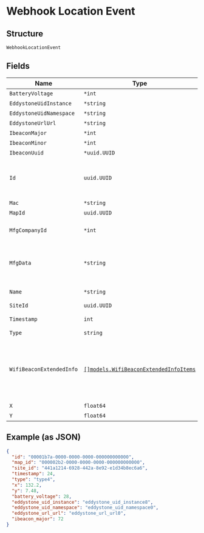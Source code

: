 
# Webhook Location Event

## Structure

`WebhookLocationEvent`

## Fields

| Name | Type | Tags | Description |
|  --- | --- | --- | --- |
| `BatteryVoltage` | `*int` | Optional | - |
| `EddystoneUidInstance` | `*string` | Optional | - |
| `EddystoneUidNamespace` | `*string` | Optional | - |
| `EddystoneUrlUrl` | `*string` | Optional | - |
| `IbeaconMajor` | `*int` | Optional | - |
| `IbeaconMinor` | `*int` | Optional | - |
| `IbeaconUuid` | `*uuid.UUID` | Optional | - |
| `Id` | `uuid.UUID` | Required | unique id of the client (a client would have different id for different org) |
| `Mac` | `*string` | Optional | - |
| `MapId` | `uuid.UUID` | Required | map id |
| `MfgCompanyId` | `*int` | Optional | optional, BLE manufacturing company ID |
| `MfgData` | `*string` | Optional | optional, BLE manufacturing data in hex byte-string format (ie "112233AABBCC") |
| `Name` | `*string` | Optional | name of the client, may be empty |
| `SiteId` | `uuid.UUID` | Required | - |
| `Timestamp` | `int` | Required | timestamp of the event, epoch |
| `Type` | `string` | Required | - |
| `WifiBeaconExtendedInfo` | [`[]models.WifiBeaconExtendedInfoItems`](../../doc/models/wifi-beacon-extended-info-items.md) | Optional | optional, list of extended beacon info packets heard from the client, frame and sequence control included with the payload |
| `X` | `float64` | Required | x, in meter |
| `Y` | `float64` | Required | y, in meter |

## Example (as JSON)

```json
{
  "id": "00001b7a-0000-0000-0000-000000000000",
  "map_id": "000002b2-0000-0000-0000-000000000000",
  "site_id": "441a1214-6928-442a-8e92-e1d34b8ec6a6",
  "timestamp": 24,
  "type": "type4",
  "x": 132.2,
  "y": 7.48,
  "battery_voltage": 28,
  "eddystone_uid_instance": "eddystone_uid_instance8",
  "eddystone_uid_namespace": "eddystone_uid_namespace0",
  "eddystone_url_url": "eddystone_url_url0",
  "ibeacon_major": 72
}
```

